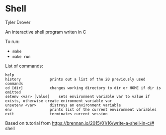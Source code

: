 # Shell

Tyler Drover

An interactive shell program writen in C 

To run:

* `make`
* `make run`

List of commands:

	help 
	history 		    prints out a list of the 20 previously used commands
	cd [dir] 		    changes working directory to dir or HOME if dir is omitted
    setenv <var> [value] 	sets environment variable var to value if exists, otherwise create enironment variable var
    unsetenv <var> 		distroys an environment variable
	env 			    prints list of the current environment variables
	exit 			    terminates current session


Based on tutorial from https://brennan.io/2015/01/16/write-a-shell-in-c/# shell
